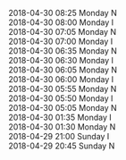 2018-04-30 08:25 Monday  N  
2018-04-30 08:00 Monday  I  
2018-04-30 07:05 Monday  N  
2018-04-30 07:00 Monday  I  
2018-04-30 06:35 Monday  N  
2018-04-30 06:30 Monday  I  
2018-04-30 06:05 Monday  N  
2018-04-30 06:00 Monday  I  
2018-04-30 05:55 Monday  N  
2018-04-30 05:50 Monday  I  
2018-04-30 05:05 Monday  N  
2018-04-30 01:35 Monday  I  
2018-04-30 01:30 Monday  N  
2018-04-29 21:00 Sunday  I  
2018-04-29 20:45 Sunday  N  
